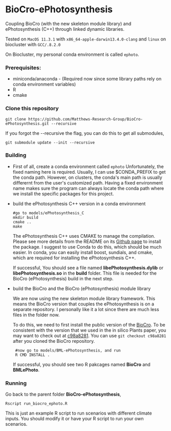 # BioCro-ePhotosynthesis
Coupling BioCro (with the new skeleton module library) and ePhotosynthesis (C++) through linked dynamic libraries. 

Tested on `MacOS 11.3.1` with `x86_64-apple-darwin13.4.0-clang` and `linux` on biocluster with `GCC/.8.2.0`

On Biocluster, my personal conda environment is called `ephoto`.

### Prerequisites: 
- miniconda/anaconda - (Required now since some library paths rely on conda environment variables)
- R
- cmake

### Clone this repository
```
git clone https://github.com/Matthews-Research-Group/BioCro-ePhotosynthesis.git --recursive
```
If you forgot the --recursive the flag, you can do this to get all submodules,
```
git submodule update --init --recursive
```

### Building
- First of all, create a conda environment called `ephoto`
  Unfortunately, the fixed naming here is required. Usually, I can use $CONDA_PREFIX to get the conda path. However, on clusters, the conda's main path is usually differernt from the user's customized path. Having a fixed environment name makes sure the program can always locate the conda path where we install the specific packages for this project.
- build the ePhotosynthesis C++ version in a conda environment
  ```
  #go to models/ePhotosynthesis_C
  mkdir build
  cmake ..
  make
  ```
  The ePhotosynthesis C++ uses CMAKE to manage the compilation. Please see more details from the README on its [Github page](https://github.com/cropsinsilico/ePhotosynthesis_C) to install the package. I suggest to use Conda to do this, which should be much easier. In conda, you can easily install boost, sundials, and cmake, which are required for installing the ePhotosynthesis C++.

  If successful, You should see a file named **libePhotosynthesis.dylib** or **libePhotosynthesis.so** in the **build** folder. This file is needed for the BioCro (ePhotosynthesis) build in the next step.
- build the BioCro and the BioCro (ePhotosynthesis) module library

  We are now using the new skeleton module library framework. This means the BioCro version that couples the ePhotosynthesis is on a separate repository. I personally like it a lot since there are much less files in the folder now.

  To do this, we need to first install the public version of the [BioCro](https://github.com/biocro/biocro). To be consistent with the version that we used in the in silico Plants paper, you may want to check out at [c98a8281](https://github.com/biocro/biocro/commit/c98a8281d11955bb2d2966503b7c927ded18f800). You can use `git checkout c98a8281` after you cloned the BioCro repository.
  ```
   #now go to models/BML-ePhotosynthesis, and run
   R CMD INSTALL .
  ```
  If successful, you should see two R pakcages named **BioCro** and **BMLePhoto**.
### Running
Go back to the parent folder **BioCro-ePhotosynthesis**,
```
Rscript run_biocro_ephoto.R
```
This is just an example R script to run scenarios with different climate inputs. You should modify it or have your R script to run your own scenarios.
